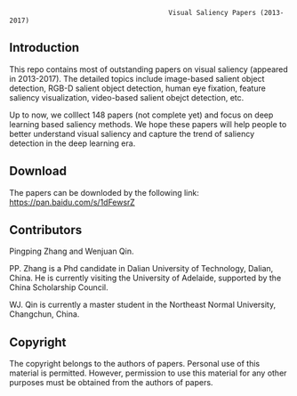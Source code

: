                                             
                                            Visual Saliency Papers (2013-2017)
                                            
Introduction
-------------------------------------------------------------------------------------------------------------------------
This repo contains most of outstanding papers on visual saliency (appeared in 2013-2017). The detailed topics include image-based salient object detection, RGB-D salient object detection, human eye fixation, feature saliency visualization, video-based salient obejct detection, etc.

Up to now, we colllect 148 papers (not complete yet) and focus on deep learning based saliency methods. We hope these papers will help people to better understand visual saliency and capture the trend of saliency detection in the deep learning era.

Download
-------------------------------------------------------------------------------------------------------------------------
The papers can be downloded by the following link: 
https://pan.baidu.com/s/1dFewsrZ

Contributors
-------------------------------------------------------------------------------------------------------------------------
Pingping Zhang and Wenjuan Qin. 

PP. Zhang is a Phd candidate in Dalian University of Technology, Dalian, China. He is currently visiting the University of Adelaide, supported by the China Scholarship Council.

WJ. Qin is currently a master student in the Northeast Normal University, Changchun, China.

Copyright
-------------------------------------------------------------------------------------------------------------------------
The copyright belongs to the authors of papers. Personal use of this material is permitted. However, permission to use this material for any other purposes must be obtained from the authors of papers.

